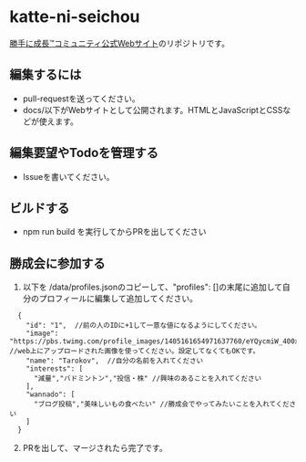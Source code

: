 # katte-ni-seichou

[勝手に成長™️コミュニティ公式Webサイト](https://nobishino.github.io/katte-ni-seichou/)のリポジトリです。

## 編集するには

* pull-requestを送ってください。
* docs/以下がWebサイトとして公開されます。HTMLとJavaScriptとCSSなどが使えます。

## 編集要望やTodoを管理する

* Issueを書いてください。

## ビルドする
* npm run build を実行してからPRを出してください

## 勝成会に参加する
1. 以下を /data/profiles.jsonのコピーして、"profiles": []の末尾に追加して自分のプロフィールに編集して追加してください。

```  
  {
    "id": "1",  //前の人のIDに+1して一意な値になるようにしてください。
    "image": "https://pbs.twimg.com/profile_images/1405161654971637760/eYQycmiW_400x400.jpg",  //web上にアップロードされた画像を使ってください。設定してなくてもOKです。
    "name": "Tarokov",  //自分の名前を入れてください
    "interests": [
      "減量","バドミントン","投信・株" //興味のあることを入れてください
    ],
    "wannado": [
      "ブログ投稿","美味しいもの食べたい" //勝成会でやってみたいことを入れてください
    ]
  }
```
2. PRを出して、マージされたら完了です。